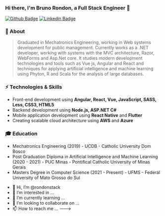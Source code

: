 ### Hi there, I'm Bruno Rondon, a Full Stack Engineer 👋

[![Github Badge](https://img.shields.io/badge/-Github-000?style=flat-square&logo=Github&logoColor=white&link=https://github.com/rondon23)](https://github.com/rondon23)
[![Linkedin Badge](https://img.shields.io/badge/-LinkedIn-blue?style=flat-square&logo=Linkedin&logoColor=white&link=https://www.linkedin.com/in/bruno-rondon-da-silva/)](https://www.linkedin.com/in/bruno-rondon-da-silva/)


### :punch: About
> Graduated in Mechatronics Engineering, working in Web systems development for public management. Currently works as a .NET developer, working with systems with the MVC architecture, Razor, WebForms and Asp.Net core. It studies modern development technologies and tools such as Vue js, Angular and React and techniques for applying artificial intelligence and machine learning using Phyton, R and Scala for the analysis of large databases.


### :zap: Technologies & Skills
* Front-end development using **Angular, React, Vue, JavaScript, SASS, Less, CSS3, HTML5**
* Backend development using **Node.js, ASP.NET C#**
* Mobile application development using **React Native** and **Flutter**
* Creating scalable cloud architecture using **AWS** and **Azure**

### :mortar_board: Education
* Mechatronics Engineering (2019) - UCDB - Catholic University Dom Bosco
* Post Graduation Diploma in Artificial Intelligence and Machine Learning (2020 - 2021) - PUC Minas - Pontifical Catholic University of Minas Gerais
* Masters Degree in Computer Science (2021 - Present) - UFMS - Federal University of Mato Grosso do Sul

<!--
Here are some ideas to get you started:

- 🔭 I’m currently working on ...
- 🌱 I’m currently learning ...
- 👯 I’m looking to collaborate on ...
- 🤔 I’m looking for help with ...
- 💬 Ask me about ...
- 📫 How to reach me: ...
- 😄 Pronouns: ...
- ⚡ Fun fact: ...
-->

- 👋 Hi, I’m @rondonstack
- 👀 I’m interested in ...
- 🌱 I’m currently learning ...
- 💞️ I’m looking to collaborate on ...
- 📫 How to reach me ...
--->

<!---
rondonstack/rondonstack is a ✨ special ✨ repository because its `README.md` (this file) appears on your GitHub profile.
You can click the Preview link to take a look at your changes.
--->
